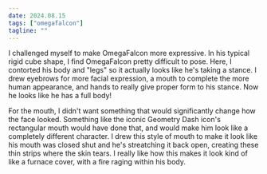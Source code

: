 ```yaml
---
date: 2024.08.15
tags: ["omegafalcon"]
tagline: ""
---
```


I challenged myself to make OmegaFalcon more expressive. In his typical rigid cube shape, I find OmegaFalcon pretty difficult to pose. Here, I contorted his body and "legs" so it actually looks like he's taking a stance. I drew eyebrows for more facial expression, a mouth to complete the more human appearance, and hands to really give proper form to his stance. Now he looks like he has a full body!

For the mouth, I didn't want something that would significantly change how the face looked. Something like the iconic Geometry Dash icon's rectangular mouth would have done that, and would make him look like a completely different character. I drew this style of mouth to make it look like his mouth was closed shut and he's streatching it back open, creating these thin strips where the skin tears. I really like how this makes it look kind of like a furnace cover, with a fire raging within his body.